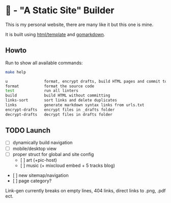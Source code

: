 # 🍑 - "A Static Site" Builder

This is my personal website, there are many like it but this one is mine.

It is built using [html/template](https://pkg.go.dev/html/template) and [gomarkdown](https://github.com/gomarkdown/markdown).

## Howto

Run to show all available commands:

```bash
make help

u                format, encrypt drafts, build HTML pages and commit to git
format           format the source code
test             run all linters
build            build HTML without committing
links-sort       sort links and delete duplicates
links            generate markdown syntax links from urls.txt
encrypt-drafts   encrypt files in _drafts folder
decrypt-drafts   decrypt files in drafts folder
```

## TODO Launch

- [ ] dynamically build navigation
- [ ] mobile/desktop view
- [ ] proper struct for global and site config
  - [ ] art (+pic-host)
  - [ ] music (+ mixcloud embed + 5 tracks blog)
- [ ] new sitemap/navigation
- [ ] page category?

Link-gen currently breaks on empty lines, 404 links, direct links to .png, .pdf ect.
